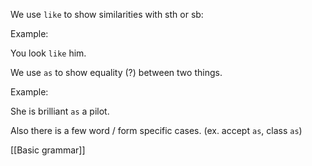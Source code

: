 We use `like` to show similarities with sth or sb:

Example:

You look `like`  him.

We use `as` to  show equality (?) between two things.

Example:

She is brilliant `as` a pilot.

Also there is a few word / form specific cases. (ex. accept `as`, class `as`)

[[Basic grammar]]